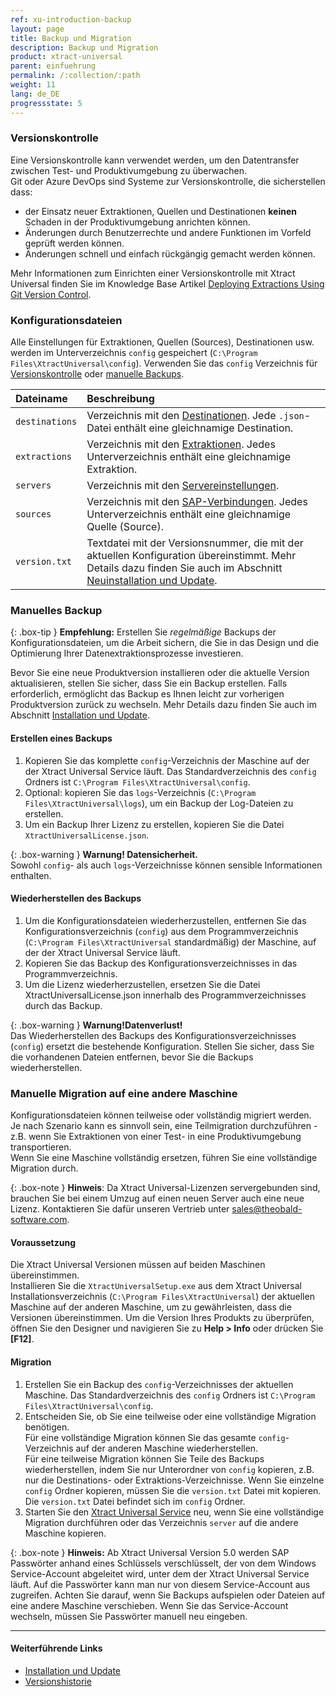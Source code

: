 ```yaml
---
ref: xu-introduction-backup
layout: page
title: Backup und Migration
description: Backup und Migration
product: xtract-universal
parent: einfuehrung
permalink: /:collection/:path
weight: 11
lang: de_DE
progressstate: 5
---
```


### Versionskontrolle

Eine Versionskontrolle kann verwendet werden, um den Datentransfer zwischen Test- und Produktivumgebung zu überwachen.<br>
Git oder Azure DevOps sind Systeme zur Versionskontrolle, die sicherstellen dass:
- der Einsatz neuer Extraktionen, Quellen und Destinationen **keinen** Schaden in der Produktivumgebung anrichten können.
- Änderungen durch Benutzerrechte und andere Funktionen im Vorfeld geprüft werden können.
- Änderungen schnell und einfach rückgängig gemacht werden können.

Mehr Informationen zum Einrichten einer Versionskontrolle mit Xtract Universal finden Sie im Knowledge Base Artikel [Deploying Extractions Using Git Version Control](https://kb.theobald-software.com/xtract-universal/deploying-extractions-using-Git-version-control).

### Konfigurationsdateien 
Alle Einstellungen für Extraktionen, Quellen (Sources), Destinationen usw. werden im Unterverzeichnis `config` gespeichert (`C:\Program Files\XtractUniversal\config`).
Verwenden Sie das `config` Verzeichnis für [Versionskontrolle](#versionskontrolle) oder [manuelle Backups](#manuelles-backup).

|Dateiname | Beschreibung |
|:----|:---|
|`destinations`| Verzeichnis mit den [Destinationen](../destinationen). Jede `.json`-Datei enthält eine gleichnamige Destination.|
| `extractions` | Verzeichnis mit den [Extraktionen](../erste-schritte/eine-neue-extraktion-anlegen). Jedes Unterverzeichnis enthält eine gleichnamige Extraktion. |
|`servers`  | Verzeichnis mit den [Servereinstellungen](../server/server-einstellungen).|
| `sources` | Verzeichnis mit den [SAP-Verbindungen](../einfuehrung/sap-verbindungen-anlegen). Jedes Unterverzeichnis enthält eine gleichnamige Quelle (Source). |
| `version.txt` | Textdatei mit der Versionsnummer, die mit der aktuellen Konfiguration übereinstimmt. Mehr Details dazu finden Sie auch im Abschnitt [Neuinstallation und Update](../einfuehrung/installation-und-update#neuinstallation-und-update).|


### Manuelles Backup

{: .box-tip }
**Empfehlung:** Erstellen Sie *regelmäßige* Backups der Konfigurationsdateien, um die Arbeit sichern, die Sie in das Design und die Optimierung Ihrer Datenextraktionsprozesse investieren.

Bevor Sie eine neue Produktversion installieren oder die aktuelle Version aktualisieren, stellen Sie sicher, dass Sie ein Backup erstellen. 
Falls erforderlich, ermöglicht das Backup es Ihnen leicht zur vorherigen Produktversion zurück zu wechseln. 
Mehr Details dazu finden Sie auch im Abschnitt [Installation und Update](../einfuehrung/installation-und-update).

#### Erstellen eines Backups
1. Kopieren Sie das komplette `config`-Verzeichnis der Maschine auf der der Xtract Universal Service läuft. Das Standardverzeichnis des `config` Ordners ist `C:\Program Files\XtractUniversal\config`. 
2. Optional: kopieren Sie das `logs`-Verzeichnis (`C:\Program Files\XtractUniversal\logs`), um ein Backup der Log-Dateien zu erstellen.
3. Um ein Backup Ihrer Lizenz zu erstellen, kopieren Sie die Datei `XtractUniversalLicense.json`.

{: .box-warning }
**Warnung! Datensicherheit.** <br>
Sowohl `config`- als auch `logs`-Verzeichnisse können sensible Informationen enthalten.


#### Wiederherstellen des Backups

1. Um die Konfigurationsdateien wiederherzustellen, entfernen Sie das Konfigurationsverzeichnis (`config`) aus dem Programmverzeichnis (`C:\Program Files\XtractUniversal` standardmäßig) der Maschine, auf der der Xtract Universal Service läuft.
2. Kopieren Sie das Backup des Konfigurationsverzeichnisses in das Programmverzeichnis.
3. Um die Lizenz wiederherzustellen, ersetzen Sie die Datei XtractUniversalLicense.json innerhalb des Programmverzeichnisses durch das Backup.

{: .box-warning } 
**Warnung!Datenverlust!** <br>
Das Wiederherstellen des Backups des Konfigurationsverzeichnisses (`config`) ersetzt die bestehende Konfiguration. Stellen Sie sicher, dass Sie die vorhandenen Dateien entfernen, bevor Sie die Backups wiederherstellen.

### Manuelle Migration auf eine andere Maschine
Konfigurationsdateien können teilweise oder vollständig migriert werden.<br>
Je nach Szenario kann es sinnvoll sein, eine Teilmigration durchzuführen - z.B. wenn Sie Extraktionen von einer Test- in eine Produktivumgebung transportieren.<br>
Wenn Sie eine Maschine vollständig ersetzen, führen Sie eine vollständige Migration durch.

{: .box-note }
**Hinweis**: Da Xtract Universal-Lizenzen servergebunden sind, brauchen Sie bei einem Umzug auf einen neuen Server auch eine neue Lizenz.
Kontaktieren Sie dafür unseren Vertrieb unter [sales@theobald-software.com](mailto:sales@theobald-software.com).

#### Voraussetzung <br>
Die Xtract Universal Versionen müssen auf beiden Maschinen übereinstimmen. <br>
Installieren Sie die `XtractUniversalSetup.exe` aus dem Xtract Universal Installationsverzeichnis (`C:\Program Files\XtractUniversal`) der aktuellen Maschine auf der anderen Maschine, um zu gewährleisten, dass die Versionen übereinstimmen.
Um die Version Ihres Produkts zu überprüfen, öffnen Sie den Designer und navigieren Sie zu **Help > Info** oder drücken Sie **[F12]**.

#### Migration
1. Erstellen Sie ein Backup des `config`-Verzeichnisses der aktuellen Maschine. Das Standardverzeichnis des `config` Ordners ist `C:\Program Files\XtractUniversal\config`.
2. Entscheiden Sie, ob Sie eine teilweise oder eine vollständige Migration benötigen. <br> 
Für eine vollständige Migration können Sie das gesamte `config`-Verzeichnis auf der anderen Maschine wiederherstellen.<br>
Für eine teilweise Migration können Sie Teile des Backups wiederherstellen, indem Sie nur Unterordner von `config` kopieren, z.B. nur die Destinations- oder Extraktions-Verzeichnisse.
Wenn Sie einzelne `config` Ordner kopieren, müssen Sie die `version.txt` Datei mit kopieren.
Die `version.txt` Datei befindet sich im `config` Ordner.
3. Starten Sie den [Xtract Universal Service](../server/server-starten) neu, wenn Sie eine vollständige Migration durchführen oder das Verzeichnis `server` auf die andere Maschine kopieren.

{: .box-note }
**Hinweis:** Ab Xtract Universal Version 5.0 werden SAP Passwörter anhand eines Schlüssels verschlüsselt, der von dem Windows Service-Account abgeleitet wird, unter dem der Xtract Universal Service läuft.
Auf die Passwörter kann man nur von diesem Service-Account aus zugreifen. Achten Sie darauf, wenn Sie Backups aufspielen oder Dateien auf eine andere Maschine verschieben.
Wenn Sie das Service-Account wechseln, müssen Sie Passwörter manuell neu eingeben.

****
#### Weiterführende Links
- [Installation und Update](../einfuehrung/installation-und-update)
- [Versionshistorie](https://kb.theobald-software.com/version-history/xtract-universal-version-history)
